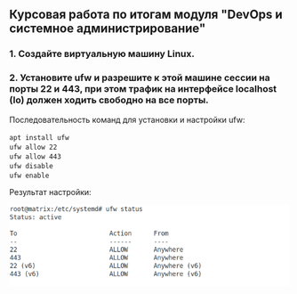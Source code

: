 ## Курсовая работа по итогам модуля "DevOps и системное администрирование"

### 1. Создайте виртуальную машину Linux.  

### 2. Установите ufw и разрешите к этой машине сессии на порты 22 и 443, при этом трафик на интерфейсе localhost (lo) должен ходить свободно на все порты.  

Последовательность команд для установки и настройки ufw:  

`apt install ufw`  
`ufw allow 22`  
`ufw allow 443`  
`ufw disable`  
`ufw enable`  


Результат настройки:  

![ufw_status](ufw_status.png)  


